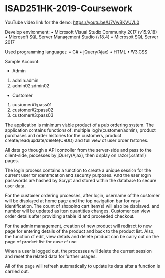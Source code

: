# ISAD251HK-2019-Coursework

YouTube video link for the demo: https://youtu.be/U7VwBKVUVL0

Develop environment:
• Microsoft Visual Studio Community 2017 (v15.9.18)
• Microsoft SQL Server Management Studio (v18.4)
• Microsoft SQL Server 2017

Used programming languages:
• C#
• jQuery(Ajax)
• HTML
• W3.CSS

Sample Account:
- Admin
1. admin:admin
2. admin02:admin02

- Customer
1. customer01:pass01
2. customer02:pass02
3. customer03:pass03

The application is minimum viable product of a pub ordering system. The application contains functions of: multiple login(customer/admin), product purchases and order histories for the customers, product create/read/update/delete(CRUD) and full view of user order histories.

All data go through a API controller from the server-side and pass to the client-side, processes by jQuery(Ajax), then display on razor(.cshtml) pages.

The login process contains a function to create a unique session for the current user for identification and security purposes. And the user login passwords are hashed by Scrypt and stored within the database to secure user data.

For the customer ordering processes, after login, username of the customer will be displayed at home page and the top navigation bar for easy identification. The count of shopping cart item(s) will also be displayed, and number will be updated as item quantities changes. Customer can view order details after providing a table id and proceeded checkout.

For the admin management, creation of new product will redirect to new page for entering details of the product and back to the product list. Also, the function of edit, view details and delete product can be carry out on the page of product list for ease of use.

When a user is logged out, the processes will delete the current session and reset the related data for further usages.

All of the page will refresh automatically to update its data after a function is carried out.
